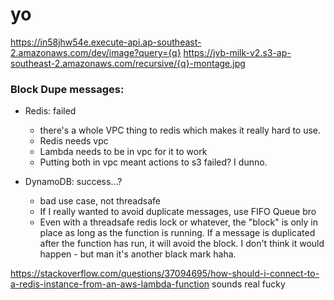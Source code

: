 # yo

https://in58jhw54e.execute-api.ap-southeast-2.amazonaws.com/dev/image?query={q}
https://jvb-milk-v2.s3-ap-southeast-2.amazonaws.com/recursive/{q}-montage.jpg

### Block Dupe messages:
- Redis: failed
    - there's a whole VPC thing to redis which makes it really hard to use.
    - Redis needs vpc
    - Lambda needs to be in vpc for it to work
    - Putting both in vpc meant actions to s3 failed? I dunno.


- DynamoDB: success...?
    - bad use case, not threadsafe
    - If I really wanted to avoid duplicate messages, use FIFO Queue bro
    - Even with a threadsafe redis lock or whatever, the "block" is only in place as long as the function is running. If a message is duplicated after the function has run, it will avoid the block. I don't think it would happen - but man it's another black mark haha.


https://stackoverflow.com/questions/37094695/how-should-i-connect-to-a-re﻿dis-instance-from-an-aws-lambda-function
sounds real fucky